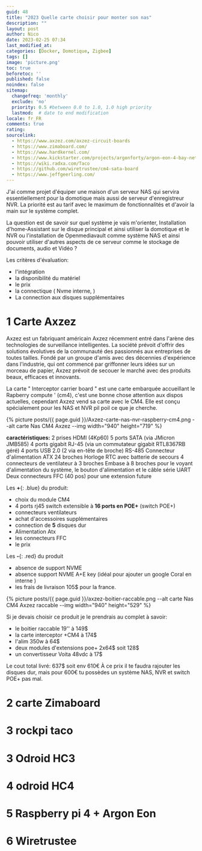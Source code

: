 ```yaml
---
guid: 48
title: "2023 Quelle carte choisir pour monter son nas"
description: ""
layout: post
author: Nico
date: 2023-02-25 07:34
last_modified_at: 
categories: [Docker, Domotique, Zigbee]
tags: []
image: 'picture.png'
toc: true
beforetoc: ''
published: false
noindex: false
sitemap:
  changefreq: 'monthly'
  exclude: 'no'
  priority: 0.5 #between 0.0 to 1.0, 1.0 high priority
  lastmod:  # date to end modification
locale: fr_FR
comments: true
rating:  
sourcelink:
  - https://www.axzez.com/axzez-circuit-boards
  - https://www.zimaboard.com/
  - https://www.hardkernel.com/
  - https://www.kickstarter.com/projects/argonforty/argon-eon-4-bay-network-storage-powered-by-raspberry-pi-4?lang=fr
  - https://wiki.radxa.com/Taco
  - https://github.com/wiretrustee/cm4-sata-board
  - https://www.jeffgeerling.com/
---
```


J'ai comme projet d'équiper une maison d'un serveur NAS qui servira essentiellement pour la domotique mais aussi de serveur d'enregistreur NVR. La priorité est au tarif avec le maximum de fonctionnalités et d'avoir la main sur le système complet.

La question est de savoir sur quel système je vais m'orienter, Installation d'home-Assistant sur le disque principal et ainsi utiliser la domotique et le NVR ou l'installation de Openmediavault comme système NAS et ainsi pouvoir utiliser d'autres aspects de ce serveur comme le stockage de documents, audio et Vidéo ?

Les critères d'évaluation:
- l'intégration
- la disponibilité du matériel
- le prix
- la connectique ( Nvme interne, )
- La connection aux disques supplémentaires

# 1 Carte Axzez
Axzez est un fabriquant américain Axzez récemment entré dans l'arène des technologies de surveillance intelligentes. La société prévoit d'offrir des solutions évolutives de la communauté des passionnés aux entreprises de toutes tailles. Fondé par un groupe d'amis avec des décennies d'expérience dans l'industrie, qui ont commencé par griffonner leurs idées sur un morceau de papier, Axzez prévoit de secouer le marché avec des produits beaux, efficaces et innovants.

La carte " Interceptor carrier board " est une carte embarquée accueillant le Rapberry compute ' (cm4), c'est une bonne chose attention aux dispos actuelles, cependant Axzez vend sa carte avec le CM4. Elle est conçu spécialement pour les NAS et NVR pil poil ce que je cherche.

{% picture posts/{{ page.guid }}/Axzez-carte-nas-nvr-raspberry-cm4.png --alt carte Nas CM4 Axzez --img width="940" height="719" %}

**caractéristiques:**
2 prises HDMI (4Kp60)
5 ports SATA (via JMicron JMB585)
4 ports gigabit RJ-45 (via un commutateur gigabit RTL8367RB géré)
4 ports USB 2.0 (2 via en-tête de broche)
RS-485
Connecteur d'alimentation ATX 24 broches
Horloge RTC avec batterie de secours
4 connecteurs de ventilateur à 3 broches
Embase à 8 broches pour le voyant d'alimentation du système, le bouton d'alimentation et le câble série UART
Deux connecteurs FFC (40 pos) pour une extension future


Les **+**{: .blue} du produit:
- choix du module CM4
- 4 ports rj45 switch extensible à **16 ports en POE+** (switch POE+)
- connecteurs ventilateurs
- achat d'accessoires supplémentaires
- connection de **5** disques dur
- Alimentation Atx
- les connecteurs FFC
- le prix

Les **-**{: .red} du produit
- absence de support NVME
- absence support NVME A+E key (idéal pour ajouter un google Coral en interne )
- les frais de livraison 105$ pour la france.

{% picture posts/{{ page.guid }}/axzez-boitier-raccable.png --alt carte Nas CM4 Axzez raccable --img width="940" height="529" %}

Si je devais choisir ce produit je le prendrais au complet à savoir:
- le boitier raccable 19'' à 149$
- la carte interceptor +CM4 à 174$
- l'alim 350w à 64$
- deux modules d'extensions poe+ 2x64$ soit 128$
- un convertisseur Voita 48vdc à 17$

Le cout total livré: 637$ soit env 610€
À ce prix il te faudra rajouter les disques dur, mais pour 600€ tu possèdes un système NAS, NVR et switch POE+ pas mal.

# 2 carte Zimaboard
# 3 rockpi taco
# 3 Odroid HC3
# 4 odroid HC4
# 5 Raspberry pi 4 + Argon Eon
# 6 Wiretrustee 
